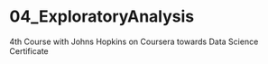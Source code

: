 # 04_ExploratoryAnalysis
4th Course with Johns Hopkins on Coursera towards Data Science Certificate
